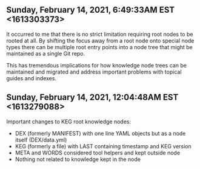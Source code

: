 ## Sunday, February 14, 2021, 6:49:33AM EST <1613303373>

It occurred to me that there is no strict limitation requiring root
nodes to be rooted at all. By shifting the focus away from a root node
onto special node types there can be multiple root entry points into a
node tree that might be maintained as a single Git repo.

This has tremendous implications for how knowledge node trees can be
maintained and migrated and address important problems with topical
guides and indexes.

## Sunday, February 14, 2021, 12:04:48AM EST <1613279088>

Important changes to KEG root knowledge nodes:

* DEX (formerly MANIFEST) with one line YAML objects but as a node
  itself (DEX/data.yml)
* KEG (formerly a file) with LAST containing timestamp and KEG version
* META and WORDS considered tool helpers and kept outside node
* Nothing not related to knowledge kept in the node
